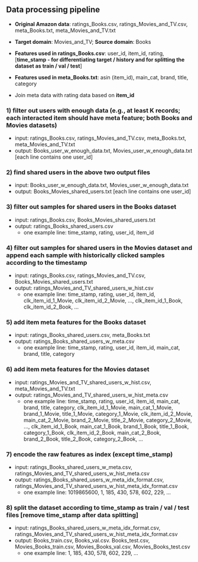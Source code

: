 ## Data processing pipeline

- **Original Amazon data**: ratings_Books.csv, ratings_Movies_and_TV.csv, meta_Books.txt, meta_Movies_and_TV.txt

- **Target domain**: Movies_and_TV; **Source domain**: Books

- **Features used in ratings_Books.csv**: user_id, item_id, rating, [**time_stamp - for differentiating target / history and for splitting the dataset as train / val / test**]

- **Features used in meta_Books.txt**: asin (item_id), main_cat, brand, title, category

- Join meta data with rating data based on **item_id**


### 1) filter out users with enough data (e.g., at least K records; each interacted item should have meta feature; both Books and Movies datasets)
* input: ratings_Books.csv, ratings_Movies_and_TV.csv, meta_Books.txt, meta_Movies_and_TV.txt
* output: Books_user_w_enough_data.txt, Movies_user_w_enough_data.txt [each line contains one user_id]

### 2) find shared users in the above two output files
* input: Books_user_w_enough_data.txt, Movies_user_w_enough_data.txt 
* output: Books_Movies_shared_users.txt [each line contains one user_id]

### 3) filter out samples for shared users in the Books dataset
* input: ratings_Books.csv, Books_Movies_shared_users.txt
* output: ratings_Books_shared_users.csv
  * one example line: time_stamp, rating, user_id, item_id

### 4) filter out samples for shared users in the Movies dataset and append each sample with historically clicked samples according to the timestamp
* input: ratings_Books.csv, ratings_Movies_and_TV.csv, Books_Movies_shared_users.txt
* output: ratings_Movies_and_TV_shared_users_w_hist.csv
  * one example line: time_stamp, rating, user_id, item_id, clk_item_id_1_Movie, clk_item_id_2_Movie, ..., clk_item_id_1_Book, clk_item_id_2_Book, ...

### 5) add item meta features for the Books dataset
* input: ratings_Books_shared_users.csv, meta_Books.txt
* output: ratings_Books_shared_users_w_meta.csv
  * one example line: time_stamp, rating, user_id, item_id, main_cat, brand, title, category

### 6) add item meta features for the Movies dataset
* input: ratings_Movies_and_TV_shared_users_w_hist.csv, meta_Movies_and_TV.txt
* output: ratings_Movies_and_TV_shared_users_w_hist_meta.csv
  * one example line: time_stamp, rating, user_id, item_id, main_cat, brand, title, category, clk_item_id_1_Movie, main_cat_1_Movie, brand_1_Movie, title_1_Movie, category_1_Movie, 
clk_item_id_2_Movie, main_cat_2_Movie, brand_2_Movie, title_2_Movie, category_2_Movie, ..., 
clk_item_id_1_Book, main_cat_1_Book, brand_1_Book, title_1_Book, category_1_Book, 
clk_item_id_2_Book, main_cat_2_Book, brand_2_Book, title_2_Book, category_2_Book, ...

### 7) encode the raw features as index (except time_stamp)
* input: ratings_Books_shared_users_w_meta.csv, ratings_Movies_and_TV_shared_users_w_hist_meta.csv
* output: ratings_Books_shared_users_w_meta_idx_format.csv, ratings_Movies_and_TV_shared_users_w_hist_meta_idx_format.csv
  * one example line: 1019865600, 1, 185, 430, 578, 602, 229, ...

### 8) split the dataset according to time_stamp as train / val / test files [**remove time_stamp after data splitting**]
* input: ratings_Books_shared_users_w_meta_idx_format.csv, ratings_Movies_and_TV_shared_users_w_hist_meta_idx_format.csv
* output: Books_train.csv, Books_val.csv. Books_test.csv, Movies_Books_train.csv, Movies_Books_val.csv, Movies_Books_test.csv
  * one example line: 1, 185, 430, 578, 602, 229, ...
